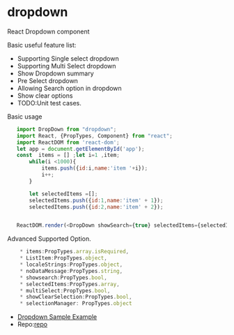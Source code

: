# dropdown
React Dropdown component

Basic useful feature list:

 * Supporting Single select dropdown
 * Supporting Multi Select dropdown
 * Show Dropdown summary
 * Pre Select dropdown
 * Allowing Search option in dropdown
 * Show clear options
 * TODO:Unit test cases.



 Basic usage

 ```javascript
    import DropDown from "dropdown";
    import React, {PropTypes, Component} from "react";
    import ReactDOM from 'react-dom';
    let app = document.getElementById('app');
    const  items = [] ;let i=1 ,item;
        while(i <1000){
            items.push({id:i,name:'item '+i});
            i++;
        }

        let selectedItems =[];
        selectedItems.push({id:1,name:'item' + 1});
        selectedItems.push({id:2,name:'item' + 2});


    ReactDOM.render(<DropDown showSearch={true} selectedItems={selectedItems} items={items} multiSelect={true}></DropDown>,app)

 ```

Advanced  Supported Option.
```javascript
    * items:PropTypes.array.isRequired,
    * ListItem:PropTypes.object,
    * localeStrings:PropTypes.object,
    * noDataMessage:PropTypes.string,
    * showsearch:PropTypes.bool,
    * selectedItems:PropTypes.array,
    * multiSelect:PropTypes.bool,
    * showClearSelection:PropTypes.bool,
    * selectionManager: PropTypes.object
```
* [Dropdown Sample Example](https://agradipyahoo.github.io/#/advertiser/create)
* Repo:[repo](https://github.com/agradipyahoo/react-mvc)
